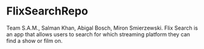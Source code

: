 # FlixSearchRepo
Team S.A.M.,
Salman Khan,
Abigal Bosch,
Miron Smierzewski.
Flix Search is an app that allows users to search for which streaming platform they can find a show or film on.

